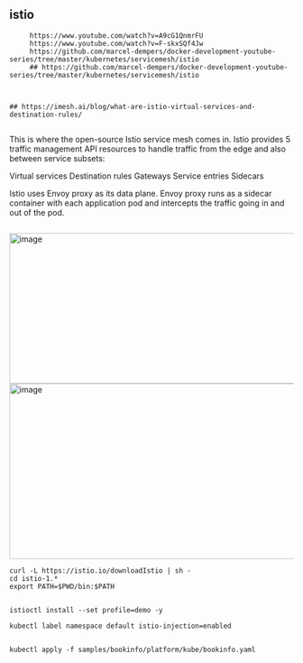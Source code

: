 ## istio
```
     https://www.youtube.com/watch?v=A9cG1QnmrFU
     https://www.youtube.com/watch?v=F-skxSQf4Jw
     https://github.com/marcel-dempers/docker-development-youtube-series/tree/master/kubernetes/servicemesh/istio
     ## https://github.com/marcel-dempers/docker-development-youtube-series/tree/master/kubernetes/servicemesh/istio



## https://imesh.ai/blog/what-are-istio-virtual-services-and-destination-rules/


```
This is where the open-source Istio service mesh comes in. Istio provides 5 traffic management API resources to handle traffic from the edge and also between service subsets:

Virtual services
Destination rules
Gateways
Service entries
Sidecars

Istio uses Envoy proxy as its data plane. Envoy proxy runs as a sidecar container with each application pod and intercepts the traffic going in and out of the pod.


```

```
<img width="802" height="267" alt="image" src="https://github.com/user-attachments/assets/5f60d689-e54e-4bd8-8caa-d36bca2a1a60" />

<img width="910" height="311" alt="image" src="https://github.com/user-attachments/assets/e44f26a5-21a4-4bb0-b276-09c57bf636c7" />


```
curl -L https://istio.io/downloadIstio | sh -
cd istio-1.*
export PATH=$PWD/bin:$PATH


istioctl install --set profile=demo -y

kubectl label namespace default istio-injection=enabled


kubectl apply -f samples/bookinfo/platform/kube/bookinfo.yaml

```
